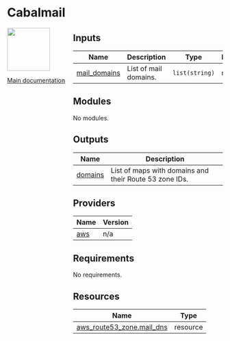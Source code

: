 <!-- BEGIN_TF_DOCS -->
# Cabalmail
<div style="width: 10em; float:left; height: 100%; padding-right: 1em;"><img src="../../docs/logo.png" width="100" />
<p><a href="../../README.md">Main documentation</a></p>
</div><div style="padding-left: 11em;">



## Inputs

| Name | Description | Type | Default | Required |
|------|-------------|------|---------|:--------:|
| <a name="input_mail_domains"></a> [mail\_domains](#input\_mail\_domains) | List of mail domains. | `list(string)` | n/a | yes |
## Modules

No modules.
## Outputs

| Name | Description |
|------|-------------|
| <a name="output_domains"></a> [domains](#output\_domains) | List of maps with domains and their Route 53 zone IDs. |
## Providers

| Name | Version |
|------|---------|
| <a name="provider_aws"></a> [aws](#provider\_aws) | n/a |
## Requirements

No requirements.
## Resources

| Name | Type |
|------|------|
| [aws_route53_zone.mail_dns](https://registry.terraform.io/providers/hashicorp/aws/latest/docs/resources/route53_zone) | resource |

</div>
<!-- END_TF_DOCS -->